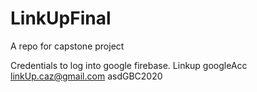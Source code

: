 # LinkUpFinal
A repo for capstone project


Credentials to log into google firebase. 
Linkup googleAcc  
linkUp.caz@gmail.com
asdGBC2020
